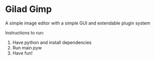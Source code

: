 # Gilad Gimp
A simple image editor with a simple GUI and extendable plugin system





Instructions to run:
1. Have python and install dependencies
2. Run main.pyw
3. Have fun!
